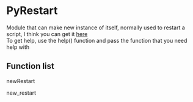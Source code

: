 # PyRestart

Module that can make new instance of itself, normally used to restart a script, I think you can get it [here](https://pypi.org/project/PyRestart/)
<br>
To get help, use the help() function and pass the function that you need help with


## Function list
newRestart

new_restart